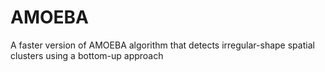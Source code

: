 # AMOEBA
A faster version of AMOEBA algorithm that detects irregular-shape spatial clusters using a bottom-up approach
